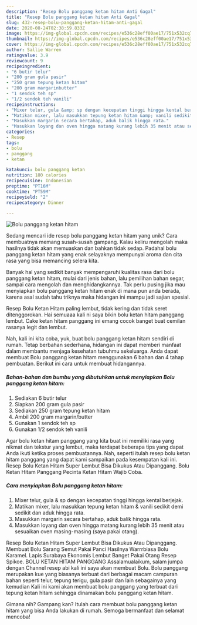 ```yaml
---
description: "Resep Bolu panggang ketan hitam Anti Gagal"
title: "Resep Bolu panggang ketan hitam Anti Gagal"
slug: 432-resep-bolu-panggang-ketan-hitam-anti-gagal
date: 2020-08-24T02:38:59.833Z
image: https://img-global.cpcdn.com/recipes/e536c28eff00ae17/751x532cq70/bolu-panggang-ketan-hitam-foto-resep-utama.jpg
thumbnail: https://img-global.cpcdn.com/recipes/e536c28eff00ae17/751x532cq70/bolu-panggang-ketan-hitam-foto-resep-utama.jpg
cover: https://img-global.cpcdn.com/recipes/e536c28eff00ae17/751x532cq70/bolu-panggang-ketan-hitam-foto-resep-utama.jpg
author: Sallie Warren
ratingvalue: 3.9
reviewcount: 9
recipeingredient:
- "6 butir telur"
- "200 gram gula pasir"
- "250 gram tepung ketan hitam"
- "200 gram margarinbutter"
- "1 sendok teh sp"
- "1/2 sendok teh vanili"
recipeinstructions:
- "Mixer telur, gula &amp; sp dengan kecepatan tinggi hingga kental berjejak."
- "Matikan mixer, lalu masukkan tepung ketan hitam &amp; vanili sedikit demi sedikit dan aduk hingga rata."
- "Masukkan margarin secara bertahap, aduk balik hingga rata."
- "Masukkan loyang dan oven hingga matang kurang lebih 35 menit atau sesuaikan oven masing-masing (saya pakai otang)."
categories:
- Resep
tags:
- bolu
- panggang
- ketan

katakunci: bolu panggang ketan 
nutrition: 180 calories
recipecuisine: Indonesian
preptime: "PT16M"
cooktime: "PT59M"
recipeyield: "2"
recipecategory: Dinner

---
```



![Bolu panggang ketan hitam](https://img-global.cpcdn.com/recipes/e536c28eff00ae17/751x532cq70/bolu-panggang-ketan-hitam-foto-resep-utama.jpg)

Sedang mencari ide resep bolu panggang ketan hitam yang unik? Cara membuatnya memang susah-susah gampang. Kalau keliru mengolah maka hasilnya tidak akan memuaskan dan bahkan tidak sedap. Padahal bolu panggang ketan hitam yang enak selayaknya mempunyai aroma dan cita rasa yang bisa memancing selera kita.

Banyak hal yang sedikit banyak mempengaruhi kualitas rasa dari bolu panggang ketan hitam, mulai dari jenis bahan, lalu pemilihan bahan segar, sampai cara mengolah dan menghidangkannya. Tak perlu pusing jika mau menyiapkan bolu panggang ketan hitam enak di mana pun anda berada, karena asal sudah tahu triknya maka hidangan ini mampu jadi sajian spesial.

Resep Bolu Ketan Hitam paling lembut, tidak kering dan tidak seret ditenggorokan. Hai semuaaa kali ni saya bikin bolu ketan hitam panggang lembut. Cake ketan hitam panggang ini emang cocok banget buat cemilan rasanya legit dan lembut.


Nah, kali ini kita coba, yuk, buat bolu panggang ketan hitam sendiri di rumah. Tetap berbahan sederhana, hidangan ini dapat memberi manfaat dalam membantu menjaga kesehatan tubuhmu sekeluarga. Anda dapat membuat Bolu panggang ketan hitam menggunakan 6 bahan dan 4 tahap pembuatan. Berikut ini cara untuk membuat hidangannya.

<!--inarticleads1-->

##### Bahan-bahan dan bumbu yang dibutuhkan untuk menyiapkan Bolu panggang ketan hitam:

1. Sediakan 6 butir telur
1. Siapkan 200 gram gula pasir
1. Sediakan 250 gram tepung ketan hitam
1. Ambil 200 gram margarin/butter
1. Gunakan 1 sendok teh sp
1. Gunakan 1/2 sendok teh vanili


Agar bolu ketan hitam panggang yang kita buat ini memiliki rasa yang nikmat dan tekstur yang lembut, maka terdapat beberapa tips yang dapat Anda ikuti ketika proses pembuatannya. Nah, seperti itulah resep bolu ketan hitam panggang yang dapat kami sampaikan pada kesempatan kali ini. Resep Bolu Ketan Hitam Super Lembut Bisa Dikukus Atau Dipanggang. Bolu Ketan Hitam Panggang Pecinta Ketan Hitam Wajib Coba. 

<!--inarticleads2-->

##### Cara menyiapkan Bolu panggang ketan hitam:

1. Mixer telur, gula &amp; sp dengan kecepatan tinggi hingga kental berjejak.
1. Matikan mixer, lalu masukkan tepung ketan hitam &amp; vanili sedikit demi sedikit dan aduk hingga rata.
1. Masukkan margarin secara bertahap, aduk balik hingga rata.
1. Masukkan loyang dan oven hingga matang kurang lebih 35 menit atau sesuaikan oven masing-masing (saya pakai otang).


Resep Bolu Ketan Hitam Super Lembut Bisa Dikukus Atau Dipanggang. Membuat Bolu Sarang Semut Pakai Panci Hasilnya Warrrbiasa Bolu Karamel. Lapis Surabaya Ekonomis Lembut Banget Pakai Otang Resep Spikoe. BOLU KETAN HITAM PANGGANG Assalamualaikum, salam jumpa dengan Channel resep abi kali ini saya akan membuat Bolu. Bolu panggang merupakan kue yang biasanya terbuat dari berbagai macam campuran bahan seperti telur, tepung terigu, gula pasir dan lain sebagainya yang kemudian Kali ini kami akan membuat bolu panggang yang terbuat dari tepung ketan hitam sehingga dinamakan bolu panggang ketan hitam. 

Gimana nih? Gampang kan? Itulah cara membuat bolu panggang ketan hitam yang bisa Anda lakukan di rumah. Semoga bermanfaat dan selamat mencoba!
